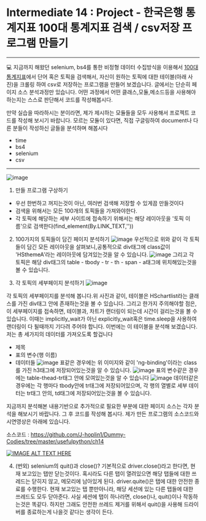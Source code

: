 # Intermediate 14 : Project - 한국은행 통계지표 100대 통계지표 검색 / csv저장 프로그램 만들기
***

💻 지금까지 해왔던 selenium, bs4를 통한 비정형 데이터 수집방식을 이용해서 [100대 통계지표](https://ecos.bok.or.kr/jsp/vis/keystat/#/key)에서 단어 혹은 토픽을 검색해서, 자신이 원하는 토픽에 대한 테이블(아래 사진)을
크롤링 하여 csv로 저장하는 프로그램을 만들어 보겠습니다. 글에서는 단순히 페이지 소스 분석과정만 있습니다. 어떤 과정에서 어떤 클래스,모듈,메소드등을 사용해야하는지는 스스로 판단해서 코드를 작성해봅시다.

만약 실습을 따라하시는 분이라면, 제가 제시하는 모듈들을 모두 사용해서 프로젝트 코드를 작성해 보시기 바랍니다. 모르는 모듈이 있다면, 직접 구글링하여 document나 다른 분들이 작성하신 글들을 분석하며 해봅시다

- time
- bs4
- selenium
- csv
***
![image](https://user-images.githubusercontent.com/45956041/147867956-3981e35b-7e95-4ce7-bb6e-32e316513825.png)

1. 만들 프로그램 구상하기

- 우선 한번하고 꺼지는것이 아닌, 여러번 검색해 저장할 수 있게끔 만들것이다
- 검색을 위해서는 모든 100개의 토픽들을 가져와야한다.
- 각 토픽에 해당하는 세부 사이트에 접속하기 위해서는 해당 레이아웃을 '토픽 이름'으로 검색한다(find_element(By.LINK_TEXT,''))

2. 100가지의 토픽들이 담긴 페이지 분석하기
![image](https://user-images.githubusercontent.com/45956041/147868112-1d3f2882-aaab-4762-bfd1-3edd51d34f0c.png)
우선적으로 위와 같이 각 토픽들이 담긴 모든 레이아웃을 살펴보니,공통적으로 div태그에 class값이 'HSthemeA'라는 레이아웃에 담겨있는것을 알 수 있습니다.
![image](https://user-images.githubusercontent.com/45956041/147868552-40041bc3-d8c3-46e5-b1ef-ebcd758c6218.png) 
그리고 각 토픽은 해당 div태그의 table - tbody - tr - th - span - a태그에 위치해있는것을 볼 수 있습니다.

3. 각 토픽의 세부페이지 분석하기
![image](https://user-images.githubusercontent.com/45956041/147868598-dafaa57d-7ad7-4ea1-a4b3-7339747dbe53.png)

각 토픽의 세부페이지를 분석해 봅니다.위 사진과 같이, 테이블은 HSchartlist라는 클래스를 가진 div태그 안에 존재하는것을 볼 수 있습니다. 그리고 한가지 주의해야할 점은, 이 세부페이지를 접속하면, 테이블과, 차트가
랜더링이 되는데 시간이 걸리는것을 볼 수 있습니다. 이때는 implicitly_wait가 아닌 explicitly_wait혹은 time.sleep을 사용하여 랜더링이 다 될때까지 기다려 주어야 합니다. 이번에는 이 테이블을 분석해 보겠습니다.
저는 총 세가지의 데이터를 가져오도록 할겁니다

  - 제목
  - 표의 변수(행 이름)
  - 데이터들
![image](https://user-images.githubusercontent.com/45956041/147868688-086e61c6-8b6e-4b7b-aa38-a25180cf4af4.png)
표같은 경우에는 위 이미지와 같이 'ng-binding'이라는 class를 가진 h3태그에 저장되어있는것을 알 수 있습니다.
![image](https://user-images.githubusercontent.com/45956041/147868762-45856cb4-390d-4a4a-a275-a1c89b9b3279.png)
표의 변수같은 경우에는 table-thead-tr태그 안에 모여있는것을 알 수 있습니다
![image](https://user-images.githubusercontent.com/45956041/147868792-7025d4a4-8a93-4563-a2e5-d2d4db1fe5fa.png)
데이터같은 경우에는 각 행마다 tbody안에 tr태그에 저장되어있으며, 각 행의 열별로 세부 데이터는 tr태그 안의, td태그에 저장되어있는것을 볼 수 있습니다.

지금까지 분석해본 내용기반으로 추가적으로 필요한 부분에 대한 페이지 소스는 각자 분석을 해보시기 바랍니다. 그 후 코드를 작성해 봅시다. 제가 만든 프로그램의 소스코드와 시연영상은 아래에 있습니다.

소스코드 : https://github.com/J-hoplin1/Dummy-Codies/tree/master/usefulpython/ch14

[![IMAGE ALT TEXT HERE](https://img.youtube.com/vi/6j7lPJIqikE/0.jpg)](https://www.youtube.com/watch?v=6j7lPJIqikE)

4. (번외) selenium의 quit()과 close()?
기본적으로 driver.close()라고 한다면, 현재 보고있는 탭만 닫는것이다. 혹시라도 다른 탭이 열려있으면 해당 탭들에 대한 쓰레드는 닫히지 않고, 메모리에 남아있게 된다. driver.quite()은 탭에 대한 안전한 종료를 수행한다. 현재 보고있는 탭 뿐만아니라, 해당 세션에 있는 다른 탭들에 대한 쓰레드도 모두 닫아준다. 사실 세션에 탭이 하나라면, close()나, quit()이나 작동하는것은 똑같다. 하지만 그래도 안전한 쓰레드 제거를 위해서 quit()을 사용해 드라이버를 종료하는게 나을것 같다는 생각이 든다.
